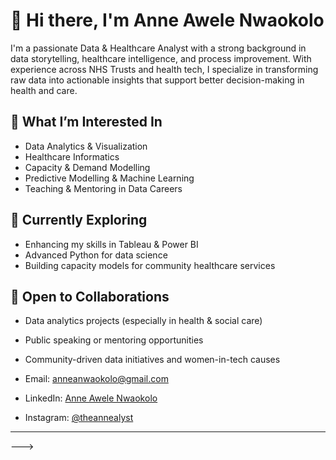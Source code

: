 # 👋 Hi there, I'm Anne Awele Nwaokolo

I'm a passionate Data & Healthcare Analyst with a strong background in data storytelling, healthcare intelligence, and process improvement. With experience across NHS Trusts and health tech, I specialize in transforming raw data into actionable insights that support better decision-making in health and care.

## 👀 What I’m Interested In
- Data Analytics & Visualization
- Healthcare Informatics
- Capacity & Demand Modelling
- Predictive Modelling & Machine Learning
- Teaching & Mentoring in Data Careers

## 🌱 Currently Exploring
- Enhancing my skills in Tableau & Power BI
- Advanced Python for data science
- Building capacity models for community healthcare services

## 🤝 Open to Collaborations
- Data analytics projects (especially in health & social care)
- Public speaking or mentoring opportunities
- Community-driven data initiatives and women-in-tech causes

- Email: anneanwaokolo@gmail.com  
- LinkedIn: [Anne Awele Nwaokolo](https://www.linkedin.com/in/anne-awele-nwaokolo-msc-pmp-mbcs-a468b0a9/)  
- Instagram: [@theannealyst](https://www.instagram.com/theannealyst/)

---

<!---
aanwaokolo/aanwaokolo is a ✨ special ✨ repository because its `README.md` (this file) appears on your GitHub profile.
You can click the Preview link to take a look at your changes.
--->
--->
